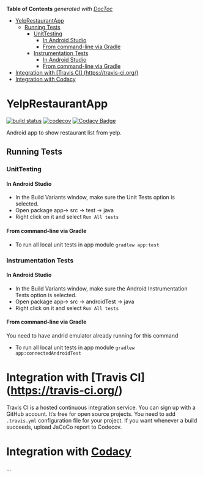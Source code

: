 <!-- START doctoc generated TOC please keep comment here to allow auto update -->
<!-- DON'T EDIT THIS SECTION, INSTEAD RE-RUN doctoc TO UPDATE -->
**Table of Contents**  *generated with [DocToc](https://github.com/thlorenz/doctoc)*

- [YelpRestaurantApp](#yelprestaurantapp)
  - [Running Tests](#running-tests)
    - [UnitTesting](#unittesting)
      - [In Android Studio](#in-android-studio)
      - [From command-line via Gradle](#from-command-line-via-gradle)
    - [Instrumentation Tests](#instrumentation-tests)
      - [In Android Studio](#in-android-studio-1)
      - [From command-line via Gradle](#from-command-line-via-gradle-1)
- [Integration with [Travis CI] (https://travis-ci.org/)](#integration-with-travis-ci-httpstravis-ciorg)
- [Integration with Codacy](#integration-with-codacy)

<!-- END doctoc generated TOC please keep comment here to allow auto update -->

# YelpRestaurantApp

[![build status](https://travis-ci.org/nishashirawala/YelpRestaurantApp.svg?branch=master)](https://travis-ci.org/nishashirawala/YelpRestaurantApp)
[![codecov](https://codecov.io/gh/nishashirawala/YelpRestaurantApp/branch/master/graph/badge.svg)](https://codecov.io/gh/nishashirawala/YelpRestaurantApp)
[![Codacy Badge](https://api.codacy.com/project/badge/Grade/e948f0d7b8cf4b0f8ac6a113df8f7a0e)](https://www.codacy.com/app/nishashirawala/YelpRestaurantApp)

Android app to show restaurant list from yelp.

## Running Tests 
### UnitTesting
#### In Android Studio
- In the Build Variants window, make sure the Unit Tests option is selected.
- Open package app-> src -> test -> java
- Right click on it and select ```Run All tests```

#### From command-line via Gradle
- To run all local unit tests in app module ```gradlew app:test```

### Instrumentation Tests
#### In Android Studio
- In the Build Variants window, make sure the Android Instrumentation Tests option is selected.
- Open package app-> src -> androidTest -> java 
- Right click on it and select ```Run All tests```

#### From command-line via Gradle
You need to have andrid emulator already running for this command
- To run all local unit tests in app module ```gradlew app:connectedAndroidTest```


# Integration with [Travis CI] (https://travis-ci.org/)
Travis CI is a hosted continuous integration service. You can sign up with a GitHub account. It’s free for open source projects.
You need to add ```.travis.yml``` configuration file for your project. If you want whenever a build succeeds, upload JaCoCo report to Codecov.

# Integration with [Codacy](https://www.codacy.com/)
...


